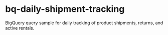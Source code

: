 # bq-daily-shipment-tracking
BigQuery query sample for daily tracking of product shipments, returns, and active rentals.

